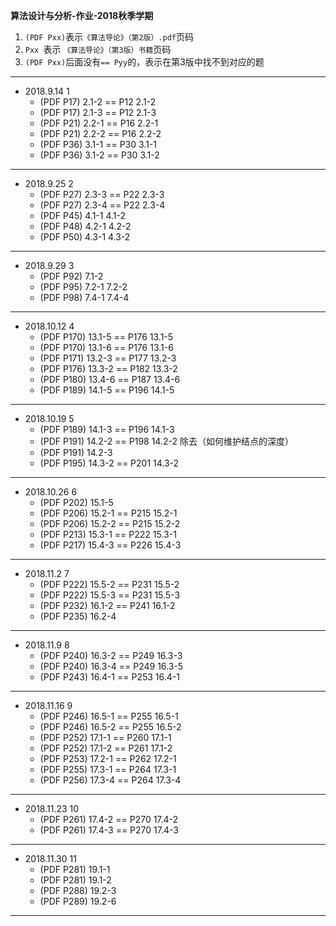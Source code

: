 **算法设计与分析-作业-2018秋季学期**

1. `(PDF Pxx)`表示`《算法导论》（第2版）.pdf`页码
2. `Pxx `表示 `《算法导论》（第3版）书籍`页码
3. `(PDF Pxx)`后面没有`== Pyy`的，表示在第3版中找不到对应的题

---

- 2018.9.14 1
    + (PDF P17) 2.1-2 == P12 2.1-2
    + (PDF P17) 2.1-3 == P12 2.1-3
    + (PDF P21) 2.2-1 == P16 2.2-1
    + (PDF P21) 2.2-2 == P16 2.2-2
    + (PDF P36) 3.1-1 == P30 3.1-1
    + (PDF P36) 3.1-2 == P30 3.1-2

---

- 2018.9.25 2
    + (PDF P27) 2.3-3 == P22 2.3-3
    + (PDF P27) 2.3-4 == P22 2.3-4
    + (PDF P45) 4.1-1 4.1-2
    + (PDF P48) 4.2-1 4.2-2
    + (PDF P50) 4.3-1 4.3-2

---

- 2018.9.29 3
    + (PDF P92) 7.1-2
    + (PDF P95) 7.2-1 7.2-2
    + (PDF P98) 7.4-1 7.4-4

---

- 2018.10.12 4
    + (PDF P170) 13.1-5 == P176 13.1-5
    + (PDF P170) 13.1-6 == P176 13.1-6
    + (PDF P171) 13.2-3 == P177 13.2-3
    + (PDF P176) 13.3-2 == P182 13.3-2
    + (PDF P180) 13.4-6 == P187 13.4-6
    + (PDF P189) 14.1-5 == P196 14.1-5

---

- 2018.10.19 5
    + (PDF P189) 14.1-3 == P196 14.1-3
    + (PDF P191) 14.2-2 == P198 14.2-2 除去（如何维护结点的深度）
    + (PDF P191) 14.2-3
    + (PDF P195) 14.3-2 == P201 14.3-2

---

- 2018.10.26 6
    + (PDF P202) 15.1-5
    + (PDF P206) 15.2-1 == P215 15.2-1
    + (PDF P206) 15.2-2 == P215 15.2-2
    + (PDF P213) 15.3-1 == P222 15.3-1
    + (PDF P217) 15.4-3 == P226 15.4-3

---

- 2018.11.2 7
    + (PDF P222) 15.5-2 == P231 15.5-2
    + (PDF P222) 15.5-3 == P231 15.5-3
    + (PDF P232) 16.1-2 == P241 16.1-2 
    + (PDF P235) 16.2-4

---

- 2018.11.9 8
    + (PDF P240) 16.3-2 == P249 16.3-3
    + (PDF P240) 16.3-4 == P249 16.3-5
    + (PDF P243) 16.4-1 == P253 16.4-1

---

- 2018.11.16 9
    + (PDF P246) 16.5-1 == P255 16.5-1
    + (PDF P246) 16.5-2 == P255 16.5-2
    + (PDF P252) 17.1-1 == P260 17.1-1
    + (PDF P252) 17.1-2 == P261 17.1-2
    + (PDF P253) 17.2-1 == P262 17.2-1
    + (PDF P255) 17.3-1 == P264 17.3-1
    + (PDF P256) 17.3-4 == P264 17.3-4

---

- 2018.11.23 10
    + (PDF P261) 17.4-2 == P270 17.4-2
    + (PDF P261) 17.4-3 == P270 17.4-3

---

- 2018.11.30 11
    + (PDF P281) 19.1-1
    + (PDF P281) 19.1-2
    + (PDF P288) 19.2-3
    + (PDF P289) 19.2-6

---


